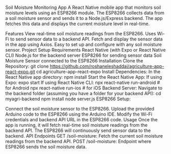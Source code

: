 Soil Moisture Monitoring App
A React Native mobile app that monitors soil moisture levels using an ESP8266 module. The ESP8266 collects data from a soil moisture sensor and sends it to a Node.js/Express backend. The app fetches this data and displays the current moisture level in real-time.

Features
View real-time soil moisture readings from the ESP8266.
Uses Wi-Fi to send sensor data to a backend API.
Fetch and display the sensor data in the app using Axios.
Easy to set up and configure with any soil moisture sensor.
Project Setup
Requirements
React Native (with Expo or React Native CLI)
Node.js for the backend server
ESP8266 for sending sensor data
Soil Moisture Sensor connected to the ESP8266
Installation
Clone the Repository:
git clone https://github.com/roshaneleshaddai/agriculture-app-react-expo.git
cd agriculture-app-react-expo
Install Dependencies: In the React Native app directory:
npm install
Start the React Native App: If using Expo:
expo start
If using React Native CLI:
npx react-native run-android # for Android
npx react-native run-ios # for iOS
Backend Server: Navigate to the backend folder (assuming you have a folder for your backend API):
cd myagri-backend
npm install
node server.js
ESP8266 Setup:

Connect the soil moisture sensor to the ESP8266.
Upload the provided Arduino code to the ESP8266 using the Arduino IDE.
Modify the Wi-Fi credentials and backend API URL in the ESP8266 code.
Usage
Once the app is running, it will fetch real-time soil moisture readings from the backend API.
The ESP8266 will continuously send sensor data to the backend.
API Endpoints
GET /soil-moisture: Fetch the current soil moisture readings from the backend API.
POST /soil-moisture: Endpoint where ESP8266 sends the soil moisture data.
